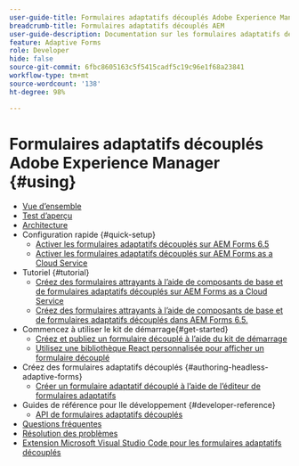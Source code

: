 ```yaml
---
user-guide-title: Formulaires adaptatifs découplés Adobe Experience Manager
breadcrumb-title: Formulaires adaptatifs découplés AEM
user-guide-description: Documentation sur les formulaires adaptatifs découplés Adobe Experience Manager
feature: Adaptive Forms
role: Developer
hide: false
source-git-commit: 6fbc8605163c5f5415cadf5c19c96e1f68a23841
workflow-type: tm+mt
source-wordcount: '138'
ht-degree: 98%

---
```



# Formulaires adaptatifs découplés Adobe Experience Manager {#using}

+ [Vue d’ensemble](overview.md)
+ [Test d’aperçu](overview-testing.md)
+ [Architecture](architecture.md)
+ Configuration rapide {#quick-setup}
   + [Activer les formulaires adaptatifs découplés sur AEM Forms 6.5](enable-headless-adaptive-forms-and-core-components.md)
   + [Activer les formulaires adaptatifs découplés sur AEM Forms as a Cloud Service](enable-headless-adaptive-forms-and-core-components-on-forms-cloud-service.md)
+ Tutoriel {#tutorial}
   + [Créez des formulaires attrayants à l’aide de composants de base et de formulaires adaptatifs découplés sur AEM Forms as a Cloud Service](build-engaging-forms-using-core-components-and-headless-adaptive-forms-aem-forms-cloud-service.md)
   + [Créez des formulaires attrayants à l’aide de composants de base et de formulaires adaptatifs découplés dans AEM Forms 6.5.](build-engaging-forms-using-core-components-and-headless-adaptive-forms-on-aem-65-forms.md)
+ Commencez à utiliser le kit de démarrage{#get-started}
   + [Créez et publiez un formulaire découplé à l’aide du kit de démarrage](create-and-publish-a-headless-form.md)
   + [Utilisez une bibliothèque React personnalisée pour afficher un formulaire découplé](use-google-material-ui-react-components-to-render-a-headless-form.md)
+ Créez des formulaires adaptatifs découplés {#authoring-headless-adaptive-forms}
   + [Créer un formulaire adaptatif découplé à l’aide de l’éditeur de formulaires adaptatifs](create-a-headless-adaptive-form.md)
+ Guides de référence pour lle développement {#developer-reference}
   + [API de formulaires adaptatifs découplés](https://opensource.adobe.com/aem-forms-af-runtime/api/)
+ [Questions fréquentes ](faq.md)
+ [Résolution des problèmes](troubleshooting.md)
+ [Extension Microsoft Visual Studio Code pour les formulaires adaptatifs découplés](visual-studio-code-extension-for-headless-adaptive-forms.md)



<!--

Articles must be added to this TOC file in order to render.

Use this list format to specify links to articles and section headings that expand and collapse in the left rail of the user guide.

An article link CANNOT be used as a section heading.
-->
